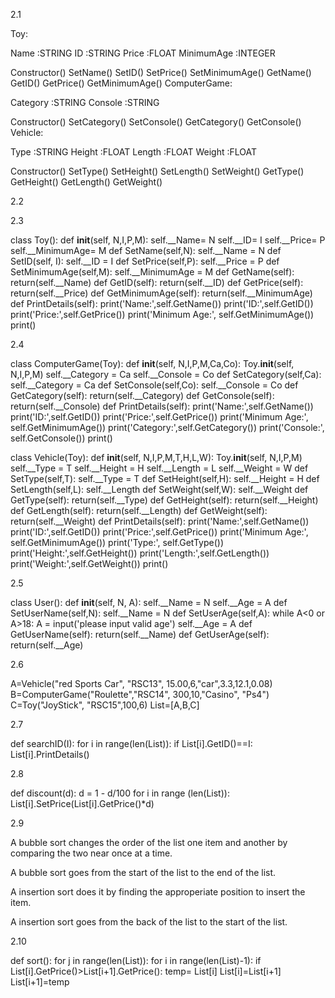 2.1

Toy:

Name       :STRING
ID         :STRING
Price      :FLOAT
MinimumAge :INTEGER

Constructor()
SetName()
SetID()
SetPrice()
SetMinimumAge()
GetName()
GetID()
GetPrice()
GetMinimumAge()
ComputerGame:

Category   :STRING
Console    :STRING

Constructor()
SetCategory()
SetConsole()
GetCategory()
GetConsole() 
Vehicle:

Type       :STRING 
Height     :FLOAT
Length     :FLOAT
Weight     :FLOAT

Constructor()
SetType()
SetHeight()
SetLength()
SetWeight()
GetType()
GetHeight()
GetLength()
GetWeight()

2.2



2.3

class Toy():
    def __init__(self, N,I,P,M):
        self.__Name= N
        self.__ID= I
        self.__Price= P
        self.__MinimumAge= M
    def SetName(self,N):
        self.__Name = N
    def SetID(self, I):
        self.__ID = I
    def SetPrice(self,P):
        self.__Price = P
    def SetMinimumAge(self,M):
        self.__MinimumAge = M
    def GetName(self):
        return(self.__Name)
    def GetID(self):
        return(self.__ID)
    def GetPrice(self):
        return(self.__Price)
    def GetMinimumAge(self):
        return(self.__MinimumAge)
    def PrintDetails(self):
        print('Name:',self.GetName())
        print('ID:',self.GetID())
        print('Price:',self.GetPrice())
        print('Minimum Age:', self.GetMinimumAge())
        print()

2.4

class ComputerGame(Toy):
    def __init__(self, N,I,P,M,Ca,Co):
        Toy.__init__(self, N,I,P,M)
        self.__Category = Ca
        self.__Console = Co
    def SetCategory(self,Ca):
        self.__Category = Ca
    def SetConsole(self,Co):
        self.__Console = Co
    def GetCategory(self):
        return(self.__Category)
    def GetConsole(self):
        return(self.__Console)
    def PrintDetails(self):
        print('Name:',self.GetName())
        print('ID:',self.GetID())
        print('Price:',self.GetPrice())
        print('Minimum Age:', self.GetMinimumAge())
        print('Category:',self.GetCategory())
        print('Console:', self.GetConsole())
        print()
    
class Vehicle(Toy):
    def __init__(self, N,I,P,M,T,H,L,W):
        Toy.__init__(self, N,I,P,M)
        self.__Type = T
        self.__Height = H
        self.__Length = L
        self.__Weight = W
    def SetType(self,T):
        self.__Type = T
    def SetHeight(self,H):
        self.__Height = H
    def SetLength(self,L):
        self.__Length
    def SetWeight(self,W):
        self.__Weight
    def GetType(self):
        return(self.__Type)
    def GetHeight(self):
        return(self.__Height)
    def GetLength(self):
        return(self.__Length)
    def GetWeight(self):
        return(self.__Weight)
    def PrintDetails(self):
        print('Name:',self.GetName())
        print('ID:',self.GetID())
        print('Price:',self.GetPrice())
        print('Minimum Age:', self.GetMinimumAge())
        print('Type:', self.GetType())
        print('Height:',self.GetHeight())
        print('Length:',self.GetLength())
        print('Weight:',self.GetWeight())
        print()

2.5

class User():
    def __init__(self, N, A):
        self.__Name = N
        self.__Age = A
    def SetUserName(self,N):
        self.__Name  = N
    def SetUserAge(self,A):
        while A<0 or A>18:
            A = input('please input valid age')
        self.__Age = A 
    def GetUserName(self):
        return(self.__Name)
    def GetUserAge(self):
        return(self.__Age)


2.6

A=Vehicle("red Sports Car", "RSC13", 15.00,6,"car",3.3,12.1,0.08)
B=ComputerGame("Roulette","RSC14", 300,10,"Casino", "Ps4")
C=Toy("JoyStick", "RSC15",100,6)
List=[A,B,C]

2.7

def searchID(I):
    for i in range(len(List)):
        if List[i].GetID()==I:
            List[i].PrintDetails()

2.8

def discount(d):
    d = 1 - d/100
    for i in range (len(List)):
        List[i].SetPrice(List[i].GetPrice()*d)

2.9 

A bubble sort changes the order of the list one item and another by comparing the two near once at a time.

A bubble sort goes from the start of the list to the end of the list.

A insertion sort does it by finding the approperiate position to insert the item.

A insertion sort goes from the back of the list to the start of the list.

2.10

def sort():
    for j in range(len(List)):
        for i in range(len(List)-1):
            if List[i].GetPrice()>List[i+1].GetPrice():
                temp= List[i]
                List[i]=List[i+1]
                List[i+1]=temp
